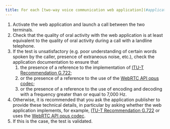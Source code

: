 ```yaml
---
title: For each [two-way voice communication web application](#application-web-de-communication-orale-bidirectionnelle), is the application capable of encoding and decoding this communication with a frequency range whose upper limit is at least 7 000 Hz?
---
```


1. Activate the web application and launch a call between the two terminals.
2. Check that the quality of oral activity with the web application is at least equivalent to the quality of oral activity during a call with a landline telephone.
3. If the test is unsatisfactory (e.g. poor understanding of certain words spoken by the caller, presence of extraneous noise, etc.), check the application documentation to ensure that 
   1. the presence of a reference to the implementation of [ITU-T Recommendation G.722](https://www.itu.int/rec/T-REC-G.722/fr); 
   2. or the presence of a reference to the use of the [WebRTC API opus codec](https://developer.mozilla.org/en-US/docs/Web/Media/Formats/WebRTC_codecs); 
   3. or the presence of a reference to the use of encoding and decoding with a frequency greater than or equal to 7,000 Hz.
4. Otherwise, it is recommended that you ask the application publisher to provide these technical details, in particular by asking whether the web application implements, for example, [ITU-T Recommendation G.722](https://www.itu.int/rec/T-REC-G.722/fr) or uses the [WebRTC API opus codec](https://developer.mozilla.org/en-US/docs/Web/Media/Formats/WebRTC_codecs).
5. If this is the case, the test is validated.